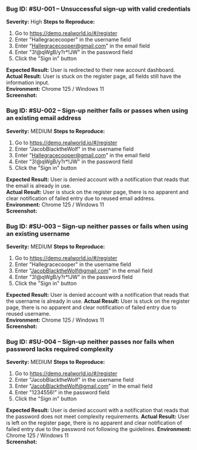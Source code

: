 ### Bug ID: #SU-001 – Unsuccessful sign-up with valid credentials

**Severity:** High 
**Steps to Reproduce:**
1. Go to https://demo.realworld.io/#/register
2. Enter "Hallegracecooper" in the username field
3. Enter "Hallegracecooper@gmail.com" in the email field
4. Enter "3!@qWgB/y?r*!JW" in the password field
5. Click the "Sign in" button

**Expected Result:** User is redirected to their new account dashboard.  
**Actual Result:** User is stuck on the register page, all fields still have the information input.  
**Environment:** Chrome 125 / Windows 11  
**Screenshot:** 



### Bug ID: #SU-002 – Sign-up neither fails or passes when using an existing email address

**Severity:** MEDIUM
**Steps to Reproduce:**
1. Go to https://demo.realworld.io/#/register
2. Enter "JacobBlacktheWolf" in the username field
3. Enter "Hallegracecooper@gmail.com" in the email field
4. Enter "3!@qWgB/y?r*!JW" in the password field
5. Click the "Sign in" button

**Expected Result:** User is denied account with a notification that reads that the email is already in use.  
**Actual Result:** User is stuck on the register page, there is no apparent and clear notification of failed entry due to reused email address.  
**Environment:** Chrome 125 / Windows 11  
**Screenshot:** 



### Bug ID: #SU-003 – Sign-up neither passes or fails when using an existing username

**Severity:** MEDIUM
**Steps to Reproduce:**
1. Go to https://demo.realworld.io/#/register
2. Enter "Hallegracecooper" in the username field
3. Enter "JacobBlacktheWolf@gmail.com" in the email field
4. Enter "3!@qWgB/y?r*!JW" in the password field
5. Click the "Sign in" button

**Expected Result:** User is denied account with a notification that reads that the username is already in use. 
**Actual Result:** User is stuck on the register page, there is no apparent and clear notification of failed entry due to reused username.  
**Environment:** Chrome 125 / Windows 11  
**Screenshot:** 



### Bug ID: #SU-004 – Sign-up neither passes nor fails when password lacks required complexity

**Severity:** MEDIUM
**Steps to Reproduce:**
1. Go to https://demo.realworld.io/#/register
2. Enter "JacobBlacktheWolf" in the username field
3. Enter "JacobBlacktheWolf@gmail.com" in the email field
4. Enter "1234556!" in the password field
5. Click the "Sign in" button

**Expected Result:** User is denied account with a notification that reads that the password does not meet complexity requirements.
**Actual Result:** User is left on the register page, there is no apparent and clear notification of failed entry due to the password not following the guidelines.
**Environment:** Chrome 125 / Windows 11  
**Screenshot:** 